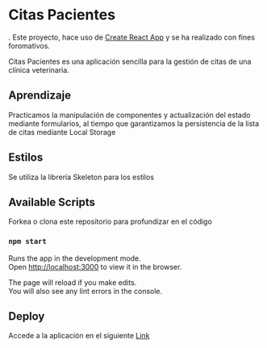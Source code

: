 # Citas Pacientes

 .
Este proyecto, hace uso de [Create React App](https://github.com/facebook/create-react-app) y se ha realizado con fines foromativos.  

Citas Pacientes es una aplicación sencilla para la gestión de citas de una clínica veterinaria.

## Aprendizaje

Practicamos la manipulación de componentes y actualización del estado mediante formularios, al tiempo que garantizamos la persistencia de la lista de citas mediante Local Storage

## Estilos

Se utiliza la librería Skeleton para los estilos

## Available Scripts

Forkea o clona este repositorio para profundizar en el código

### `npm start`

Runs the app in the development mode.\
Open [http://localhost:3000](http://localhost:3000) to view it in the browser.

The page will reload if you make edits.\
You will also see any lint errors in the console.


## Deploy

Accede a la aplicación en el siguiente [Link](https://vetnow.netlify.app)
